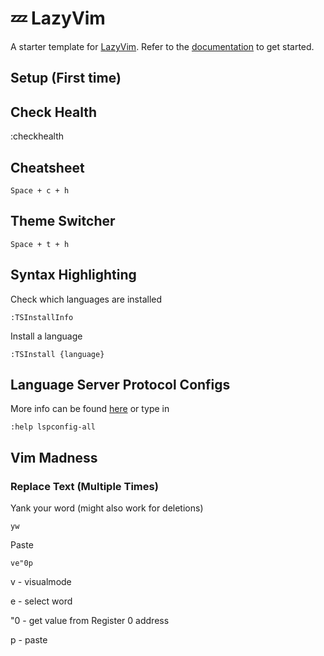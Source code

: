 # 💤 LazyVim

A starter template for [LazyVim](https://github.com/LazyVim/LazyVim).
Refer to the [documentation](https://lazyvim.github.io/installation) to get started.

## Setup (First time)

## Check Health

  :checkhealth

## Cheatsheet

	Space + c + h

## Theme Switcher

	Space + t + h

## Syntax Highlighting

Check which languages are installed

	:TSInstallInfo

Install a language

	:TSInstall {language}

## Language Server Protocol Configs

More info can be found [here](https://github.com/neovim/nvim-lspconfig/blob/master/doc/server_configurations.md)
or type in

	:help lspconfig-all

## Vim Madness

### Replace Text (Multiple Times)

Yank your word (might also work for deletions)

	yw

Paste

	ve"0p

v - visualmode

e - select word

"0 - get value from Register 0 address

p - paste

